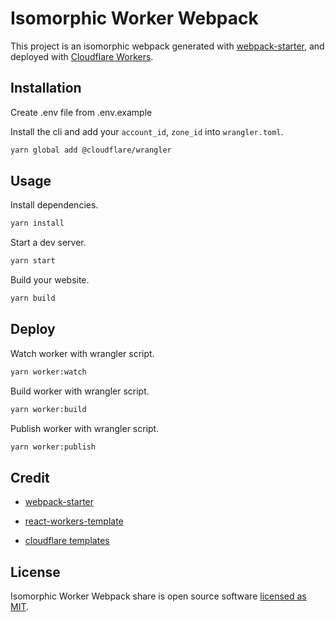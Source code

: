 # Isomorphic Worker Webpack

This project is an isomorphic webpack generated with [webpack-starter](https://github.com/wbkd/webpack-starter), and deployed with [Cloudflare Workers](https://www.cloudflare.com/zh-tw/products/cloudflare-workers/).

## Installation

Create .env file from .env.example

Install the cli and add your `account_id`, `zone_id` into `wrangler.toml`.

```sh
yarn global add @cloudflare/wrangler
```

## Usage

Install dependencies.

```sh
yarn install
```

Start a dev server.

```sh
yarn start
```

Build your website.

```sh
yarn build
```

## Deploy

Watch worker with wrangler script.

```sh
yarn worker:watch
```

Build worker with wrangler script.

```sh
yarn worker:build
```

Publish worker with wrangler script.

```sh
yarn worker:publish
```

## Credit

- [webpack-starter](https://github.com/wbkd/webpack-starter)

- [react-workers-template](https://github.com/cloudflare/react-workers-template)

- [cloudflare templates](https://developers.cloudflare.com/workers/templates/)

## License

Isomorphic Worker Webpack share is open source software [licensed as MIT](https://github.com/explooosion/isomorphic-worker-webpack/blob/master/LICENSE).